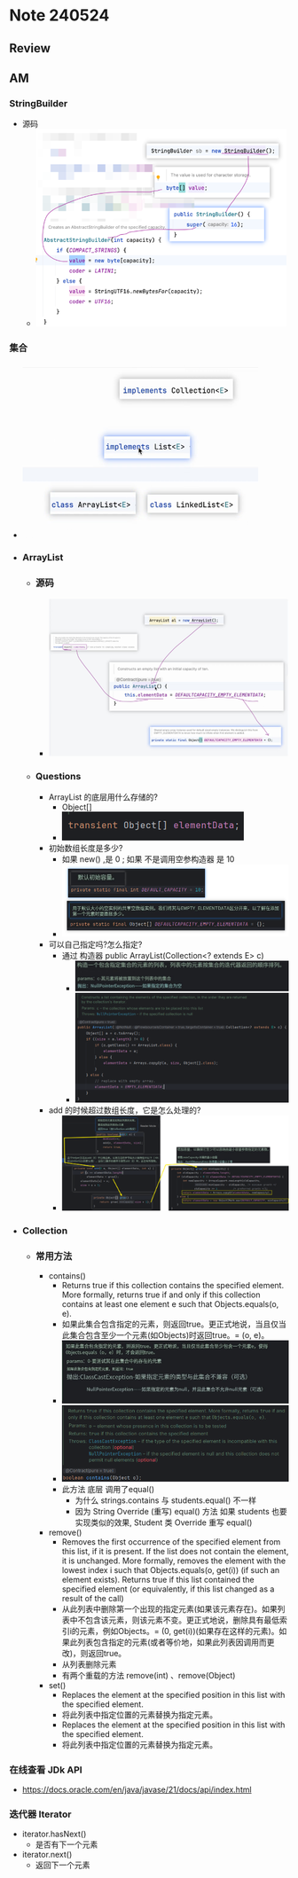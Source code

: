 # Note 240524
## Review

## AM
### StringBuilder
- 源码
  - ![img_9.png](img_9.png)
### 集合
- ![img.png](img.png)
- ### ArrayList
  - ### 源码
    - ![img_1.png](img_1.png)
  - ### Questions
    - ArrayList 的底层用什么存储的?
      - Object[]
      - ![img_2.png](img_2.png)
    - 初始数组长度是多少?
      - 如果 new() ,是 0 ; 如果 不是调用空参构造器 是 10
      - ![img_8.png](img_8.png)
    - 可以自己指定吗?怎么指定?
      - 通过 构造器 public ArrayList(Collection<? extends E> c) 
        - ![img_4.png](img_4.png)
        - ![img_5.png](img_5.png)
    - add 的时候超过数组长度，它是怎么处理的?
      - ![img_7.png](img_7.png)
- ### Collection
  - ### 常用方法
    - contains() 
      - Returns true if this collection contains the specified element. More formally, returns true if and only if this collection contains at least one element e such that Objects.equals(o, e).
      - 如果此集合包含指定的元素，则返回true。更正式地说，当且仅当此集合包含至少一个元素(如Objects)时返回true。= (o, e)。
      - ![img_10.png](img_10.png)
      - ![img_11.png](img_11.png)
      - 此方法 底层 调用了equal()
        - 为什么 strings.contains 与 students.equal() 不一样
        - 因为 String Override (重写) equal() 方法 如果 students 也要实现类似的效果, Student 类 Override 重写 equal()
    - remove()
      - Removes the first occurrence of the specified element from this list, if it is present. If the list does not contain the element, it is unchanged. More formally, removes the element with the lowest index i such that Objects.equals(o, get(i)) (if such an element exists). Returns true if this list contained the specified element (or equivalently, if this list changed as a result of the call)
      - 从此列表中删除第一个出现的指定元素(如果该元素存在)。如果列表中不包含该元素，则该元素不变。更正式地说，删除具有最低索引i的元素，例如Objects。= (0, get(i))(如果存在这样的元素)。如果此列表包含指定的元素(或者等价地，如果此列表因调用而更改)，则返回true。
      - 从列表删除元素
      - 有两个重载的方法 remove(int) 、remove(Object)
    - set()
      - Replaces the element at the specified position in this list with the specified element.
      - 将此列表中指定位置的元素替换为指定元素。
      - Replaces the element at the specified position in this list with the specified element.
      - 将此列表中指定位置的元素替换为指定元素。
### 在线查看 JDk API
- https://docs.oracle.com/en/java/javase/21/docs/api/index.html

### 迭代器 Iterator
- iterator.hasNext() 
  - 是否有下一个元素
- iterator.next()
  - 返回下一个元素